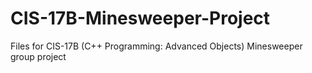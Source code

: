 # CIS-17B-Minesweeper-Project
Files for CIS-17B (C++ Programming: Advanced Objects) Minesweeper group project
